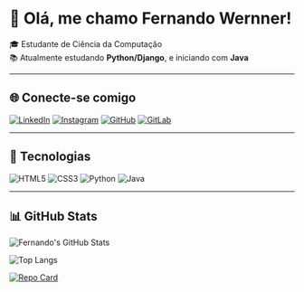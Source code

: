 # 👋 Olá, me chamo Fernando Wernner!

🎓 Estudante de Ciência da Computação  
📚 Atualmente estudando **Python/Django**, e iniciando com **Java**

---

## 🌐 Conecte-se comigo

[![LinkedIn](https://img.shields.io/badge/LinkedIn-0077B5?style=for-the-badge&logo=linkedin&logoColor=white)](www.linkedin.com/in/fernando-wernner-79b676352)
[![Instagram](https://img.shields.io/badge/-Instagram-%23E4405F?style=for-the-badge&logo=instagram&logoColor=white)](https://www.instagram.com/fernando.wernner/)
[![GitHub](https://img.shields.io/badge/GitHub-100000?style=for-the-badge&logo=github&logoColor=white)](https://github.com/FernandoWernner)
[![GitLab](https://img.shields.io/badge/GitLab-330F63?style=for-the-badge&logo=gitlab&logoColor=white)](https://gitlab.com/FernandoWernner)

---

## 🚀 Tecnologias

![HTML5](https://img.shields.io/badge/HTML5-E34F26?style=for-the-badge&logo=html5&logoColor=white)
![CSS3](https://img.shields.io/badge/CSS3-1572B6?style=for-the-badge&logo=css3&logoColor=white)
![Python](https://img.shields.io/badge/python-3670A0?style=for-the-badge&logo=python&logoColor=ffdd54)
![Java](https://img.shields.io/badge/java-%23ED8B00.svg?style=for-the-badge&logo=openjdk&logoColor=white)

---

## 📊 GitHub Stats

![Fernando's GitHub Stats](https://github-readme-stats.vercel.app/api?username=FernandoWernner&show_icons=true&theme=transparent&bg_color=000000&border_color=30A3DC&icon_color=30A3DC&title_color=E94D5F&text_color=FFFFFF)

![Top Langs](https://github-readme-stats.vercel.app/api/top-langs/?username=FernandoWernner&layout=compact&bg_color=000000&border_color=30A3DC&title_color=E94D5F&text_color=FFFFFF)

[![Repo Card](https://github-readme-stats.vercel.app/api/pin/?username=FernandoWernner&repo=NOMEDOREPOSITORIO&bg_color=000000&border_color=30A3DC&icon_color=30A3DC&title_color=E94D5F&text_color=FFFFFF)](https://github.com/FernandoWernner/profile)

